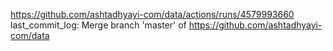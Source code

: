 https://github.com/ashtadhyayi-com/data/actions/runs/4579993660
last_commit_log: Merge branch 'master' of https://github.com/ashtadhyayi-com/data